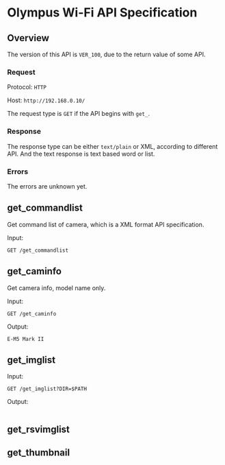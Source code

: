 # Olympus Wi-Fi API Specification

## Overview

The version of this API is ```VER_100```, due to the return value of some API.

### Request

Protocol: ```HTTP```

Host: ```http://192.168.0.10/```

The request type is ```GET``` if the API begins with ```get_```.

### Response

The response type can be either ```text/plain``` or XML, according to different API. And the text response is text based word or list.

### Errors

The errors are unknown yet.

## get\_commandlist

Get command list of camera, which is a XML format API specification.

Input:
```
GET /get_commandlist
```

## get\_caminfo

Get camera info, model name only.

Input:
```
GET /get_caminfo
```

Output:
```
E-M5 Mark II
```

## get\_imglist

Input:
```
GET /get_imglist?DIR=$PATH
```

Output:
```
```

## get\_rsvimglist
## get\_thumbnail
